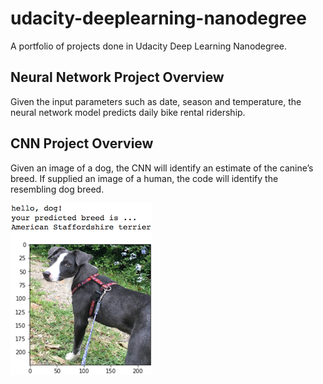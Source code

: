 # udacity-deeplearning-nanodegree
A portfolio of projects done in Udacity Deep Learning Nanodegree.


[//]: # (Image References)

[image0]: ./first_neural_network/images/predictions.png "Predictions"
[image1]: ./cnn/images/sample_dog_output.png "Sample Output"

## Neural Network Project Overview

Given the input parameters such as date, season and temperature, the neural network model predicts daily bike rental ridership.


## CNN Project Overview

Given an image of a dog, the CNN will identify an estimate of the canine’s breed.  If supplied an image of a human, the code will identify the resembling dog breed.  

![Sample Output][image1]
